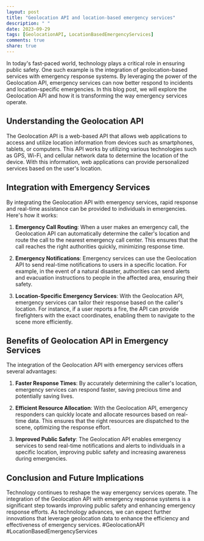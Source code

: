 ```yaml
---
layout: post
title: "Geolocation API and location-based emergency services"
description: " "
date: 2023-09-29
tags: [GeolocationAPI, LocationBasedEmergencyServices]
comments: true
share: true
---
```


In today's fast-paced world, technology plays a critical role in ensuring public safety. One such example is the integration of geolocation-based services with emergency response systems. By leveraging the power of the Geolocation API, emergency services can now better respond to incidents and location-specific emergencies. In this blog post, we will explore the Geolocation API and how it is transforming the way emergency services operate.

## Understanding the Geolocation API
The Geolocation API is a web-based API that allows web applications to access and utilize location information from devices such as smartphones, tablets, or computers. This API works by utilizing various technologies such as GPS, Wi-Fi, and cellular network data to determine the location of the device. With this information, web applications can provide personalized services based on the user's location.

## Integration with Emergency Services
By integrating the Geolocation API with emergency services, rapid response and real-time assistance can be provided to individuals in emergencies. Here's how it works:

1. **Emergency Call Routing**: When a user makes an emergency call, the Geolocation API can automatically determine the caller's location and route the call to the nearest emergency call center. This ensures that the call reaches the right authorities quickly, minimizing response time.

2. **Emergency Notifications**: Emergency services can use the Geolocation API to send real-time notifications to users in a specific location. For example, in the event of a natural disaster, authorities can send alerts and evacuation instructions to people in the affected area, ensuring their safety.

3. **Location-Specific Emergency Services**: With the Geolocation API, emergency services can tailor their response based on the caller's location. For instance, if a user reports a fire, the API can provide firefighters with the exact coordinates, enabling them to navigate to the scene more efficiently.

## Benefits of Geolocation API in Emergency Services
The integration of the Geolocation API with emergency services offers several advantages:

1. **Faster Response Times**: By accurately determining the caller's location, emergency services can respond faster, saving precious time and potentially saving lives.

2. **Efficient Resource Allocation**: With the Geolocation API, emergency responders can quickly locate and allocate resources based on real-time data. This ensures that the right resources are dispatched to the scene, optimizing the response effort.

3. **Improved Public Safety**: The Geolocation API enables emergency services to send real-time notifications and alerts to individuals in a specific location, improving public safety and increasing awareness during emergencies.

## Conclusion and Future Implications
Technology continues to reshape the way emergency services operate. The integration of the Geolocation API with emergency response systems is a significant step towards improving public safety and enhancing emergency response efforts. As technology advances, we can expect further innovations that leverage geolocation data to enhance the efficiency and effectiveness of emergency services. #GeolocationAPI #LocationBasedEmergencyServices